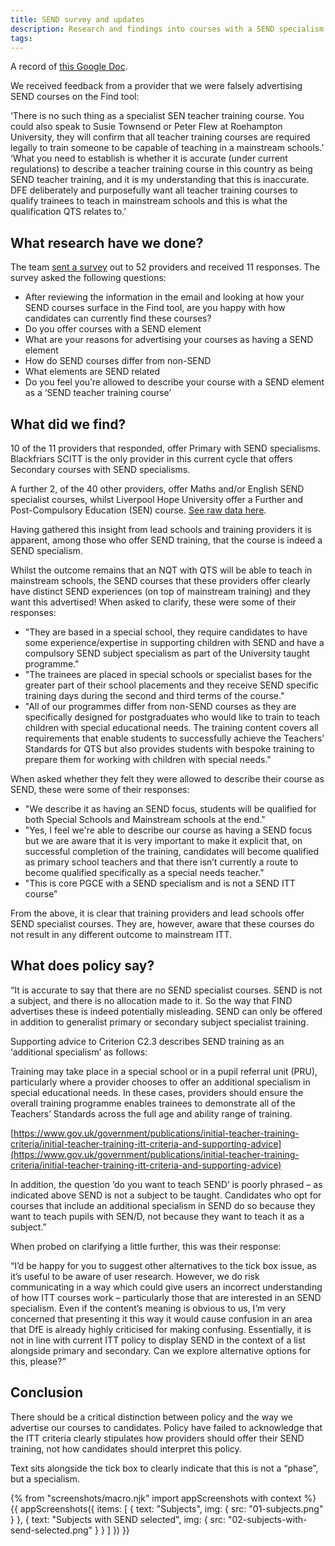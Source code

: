 ```yaml
---
title: SEND survey and updates
description: Research and findings into courses with a SEND specialism
tags: 
---
```


A record of [this Google Doc](https://docs.google.com/document/d/1Cxu1X3SKwRWlVTIp5PAiiKsBUMi7YoeDIJxu-77uPzs/edit).

We received feedback from a provider that we were falsely advertising SEND courses on the Find tool:

<div class="govuk-inset-text">
‘There is no such thing as a specialist SEN teacher training course. You could also speak to Susie Townsend or Peter Flew at Roehampton University, they will confirm that all teacher training courses are required legally to train someone to be capable of teaching in a mainstream schools.’
</div>

<div class="govuk-inset-text">
‘What you need to establish is whether it is accurate (under current regulations) to describe a teacher training course in this country as being SEND teacher training, and it is my understanding that this is inaccurate. DFE deliberately and purposefully want all teacher training courses to qualify trainees to teach in mainstream schools and this is what the qualification QTS relates to.’
</div>

## What research have we done?

The team [sent a survey](https://docs.google.com/forms/d/1FdH92urJnppOHaZPdrINBt9FCy4WY8WiBjK6ldFHbAM/edit) out to 52 providers and received 11 responses. The survey asked the following questions:

*   After reviewing the information in the email and looking at how your SEND courses surface in the Find tool, are you happy with how candidates can currently find these courses?
*   Do you offer courses with a SEND element
*   What are your reasons for advertising your courses as having a SEND element
*   How do SEND courses differ from non-SEND
*   What elements are SEND related
*   Do you feel you’re allowed to describe your course with a SEND element as a ‘SEND teacher training course’

## What did we find?

10 of the 11 providers that responded, offer Primary with SEND specialisms. Blackfriars SCITT is the only provider in this current cycle that offers Secondary courses with SEND specialisms.

A further 2, of the 40 other providers, offer Maths and/or English SEND specialist courses, whilst Liverpool Hope University offer a Further and Post-Compulsory Education (SEN) course. [See raw data here](https://docs.google.com/spreadsheets/u/1/d/1MqWBgTWYAB56TGVRIteKEUGt-U9LTBlCZoIQ2sT3EG8/edit#gid=1596998726).

Having gathered this insight from lead schools and training providers it is apparent, among those who offer SEND training, that the course is indeed a SEND specialism.

Whilst the outcome remains that an NQT with QTS will be able to teach in mainstream schools, the SEND courses that these providers offer clearly have distinct SEND experiences (on top of mainstream training) and they want this advertised! When asked to clarify, these were some of their responses:

*   "They are based in a special school, they require candidates to have some experience/expertise in supporting children with SEND and have a compulsory SEND subject specialism as part of the University taught programme."
*   "The trainees are placed in special schools or specialist bases for the greater part of their school placements and they receive SEND specific training days during the second and third terms of the course."
*   "All of our programmes differ from non-SEND courses as they are specifically designed for postgraduates who would like to train to teach children with special educational needs. The training content covers all requirements that enable students to successfully achieve the Teachers’ Standards for QTS but also provides students with bespoke training to prepare them for working with children with special needs."

When asked whether they felt they were allowed to describe their course as SEND, these were some of their responses:

*   "We describe it as having an SEND focus, students will be qualified for both Special Schools and Mainstream schools at the end."
*   "Yes, I feel we're able to describe our course as having a SEND focus but we are aware that it is very important to make it explicit that, on successful completion of the training, candidates will become qualified as primary school teachers and that there isn’t currently a route to become qualified specifically as a special needs teacher."
*   "This is core PGCE with a SEND specialism and is not a SEND ITT course"

From the above, it is clear that training providers and lead schools offer SEND specialist courses. They are, however, aware that these courses do not result in any different outcome to mainstream ITT.

## What does policy say?

<div class="govuk-inset-text">
“It is accurate to say that there are no SEND specialist courses. SEND is not a subject, and there is no allocation made to it. So the way that FIND advertises these is indeed potentially misleading. SEND can only be offered in addition to generalist primary or secondary subject specialist training.

Supporting advice to Criterion C2.3 describes SEND training as an ‘additional specialism’ as follows:

Training may take place in a special school or in a pupil referral unit (PRU), particularly where a provider chooses to offer an additional specialism in special educational needs. In these cases, providers should ensure the overall training programme enables trainees to demonstrate all of the Teachers’ Standards across the full age and ability range of training.

[https://www.gov.uk/government/publications/initial-teacher-training-criteria/initial-teacher-training-itt-criteria-and-supporting-advice](https://www.gov.uk/government/publications/initial-teacher-training-criteria/initial-teacher-training-itt-criteria-and-supporting-advice)

In addition, the question ‘do you want to teach SEND’ is poorly phrased – as indicated above SEND is not a subject to be taught. Candidates who opt for courses that include an additional specialism in SEND do so because they want to teach pupils with SEN/D, not because they want to teach it as a subject.”
</div>

When probed on clarifying a little further, this was their response:

<div class="govuk-inset-text">
“I’d be happy for you to suggest other alternatives to the tick box issue, as it’s useful to be aware of user research. However, we do risk communicating in a way which could give users an incorrect understanding of how ITT courses work – particularly those that are interested in an SEND specialism. Even if the content’s meaning is obvious to us, I’m very concerned that presenting it this way it would cause confusion in an area that DfE is already highly criticised for making confusing. Essentially, it is not in line with current ITT policy to display SEND in the context of a list alongside primary and secondary. Can we explore alternative options for this, please?”
</div>

## Conclusion

There should be a critical distinction between policy and the way we advertise our courses to candidates. Policy have failed to acknowledge that the ITT criteria clearly stipulates how providers should offer their SEND training, not how candidates should interpret this policy.

Text sits alongside the tick box to clearly indicate that this is not a “phase”, but a specialism.

{% from "screenshots/macro.njk" import appScreenshots with context %}
{{ appScreenshots({
  items: [
    { text: "Subjects", img: { src: "01-subjects.png" } },
    { text: "Subjects with SEND selected", img: { src: "02-subjects-with-send-selected.png" } }
  ]
}) }}
